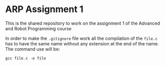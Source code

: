 # ARP Assignment 1
This is the shared repository to work on the assignment 1 of the Advanced and Robot Programming course

In order to make the `.gitignore` file work all the compilation of the `file.c` has to have the same name without any extension at the end of the name.
The command use will be:
```C
gcc file.c -o file
```
